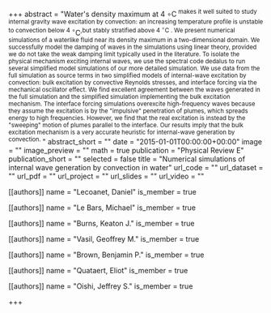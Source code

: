 +++
abstract = "Water's density maximum at 4 ∘C<SUP> makes it well suited to study internal gravity wave excitation by convection: an increasing temperature profile is unstable to convection below 4 ∘</SUP>C<SUP>,but stably stratified above 4 <SUP>∘</SUP>C . We present numerical simulations of a waterlike fluid near its density maximum in a two-dimensional domain. We successfully model the damping of waves in the simulations using linear theory, provided we do not take the weak damping limit typically used in the literature. To isolate the physical mechanism exciting internal waves, we use the spectral code dedalus to run several simplified model simulations of our more detailed simulation. We use data from the full simulation as source terms in two simplified models of internal-wave excitation by convection: bulk excitation by convective Reynolds stresses, and interface forcing via the mechanical oscillator effect. We find excellent agreement between the waves generated in the full simulation and the simplified simulation implementing the bulk excitation mechanism. The interface forcing simulations overexcite high-frequency waves because they assume the excitation is by the \"impulsive\" penetration of plumes, which spreads energy to high frequencies. However, we find that the real excitation is instead by the \"sweeping\" motion of plumes parallel to the interface. Our results imply that the bulk excitation mechanism is a very accurate heuristic for internal-wave generation by convection. </SUP>"
abstract_short = ""
date = "2015-01-01T00:00:00+00:00"
image = ""
image_preview = ""
math = true
publication = "Physical Review E"
publication_short = ""
selected = false
title = "Numerical simulations of internal wave generation by convection in water"
url_code = ""
url_dataset = ""
url_pdf = ""
url_project = ""
url_slides = ""
url_video = ""



[[authors]]
    name = "Lecoanet, Daniel"
    is_member = true


[[authors]]
    name = "Le Bars, Michael"
    is_member = true


[[authors]]
    name = "Burns, Keaton J."
    is_member = true


[[authors]]
    name = "Vasil, Geoffrey M."
    is_member = true


[[authors]]
    name = "Brown, Benjamin P."
    is_member = true


[[authors]]
    name = "Quataert, Eliot"
    is_member = true


[[authors]]
    name = "Oishi, Jeffrey S."
    is_member = true

+++
 